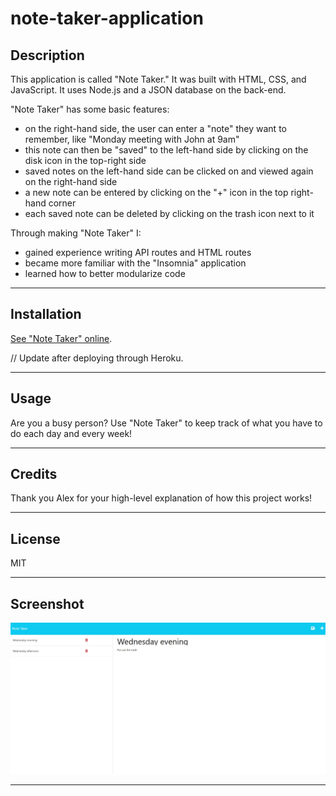# note-taker-application

## Description

This application is called "Note Taker." It was built with HTML, CSS, and JavaScript. It uses Node.js and a JSON database on the back-end.

"Note Taker" has some basic features:

- on the right-hand side, the user can enter a "note" they want to remember, like "Monday meeting with John at 9am"
- this note can then be "saved" to the left-hand side by clicking on the disk icon in the top-right side
- saved notes on the left-hand side can be clicked on and viewed again on the right-hand side
- a new note can be entered by clicking on the "+" icon in the top right-hand corner
- each saved note can be deleted by clicking on the trash icon next to it

Through making "Note Taker" I:

- gained experience writing API routes and HTML routes
- became more familiar with the "Insomnia" application
- learned how to better modularize code 

---

## Installation

 [See "Note Taker" online](https://gravy-note-taker-5ac9aa57cff2.herokuapp.com/). 
 
 // Update after deploying through Heroku.

---

## Usage

Are you a busy person? Use "Note Taker" to keep track of what you have to do each day and every week!

---

## Credits

Thank you Alex for your high-level explanation of how this project works!

---

## License

MIT

---

## Screenshot

!["Note Taker" image](/Assets/Note%20Taker%20screenshot.jpg)

---
